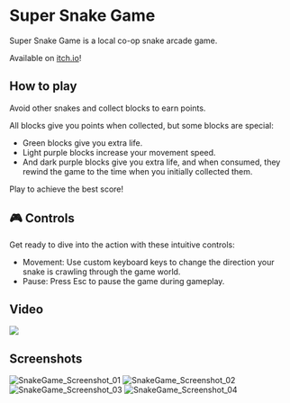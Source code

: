 # Super Snake Game
Super Snake Game is a local co-op snake arcade game.

Available on [itch.io](https://gabrielbertasso.itch.io/super-snake-game)!

## How to play
Avoid other snakes and collect blocks to earn points.

All blocks give you points when collected, but some blocks are special:
- Green blocks give you extra life.
- Light purple blocks increase your movement speed.
- And dark purple blocks give you extra life, and when consumed, they rewind the game to the time when you initially collected them.

Play to achieve the best score!

## 🎮 Controls
Get ready to dive into the action with these intuitive controls:

* Movement: Use custom keyboard keys to change the direction your snake is crawling through the game world.
* Pause: Press Esc to pause the game during gameplay.

## Video
[![](https://img.youtube.com/vi/fuj-Hf8ErSg/0.jpg)](https://youtu.be/fuj-Hf8ErSg)

## Screenshots
![SnakeGame_Screenshot_01](https://github.com/user-attachments/assets/89f70461-b2ff-4330-a858-779c0498b543)
![SnakeGame_Screenshot_02](https://github.com/user-attachments/assets/4424d99e-8980-4e4a-9fb4-df143da76c3a)
![SnakeGame_Screenshot_03](https://github.com/user-attachments/assets/5c6e6586-6ef9-4057-a683-b18439365b3d)
![SnakeGame_Screenshot_04](https://github.com/user-attachments/assets/d7f7fae6-dbe6-4f93-aec4-e8f72adfe12f)
